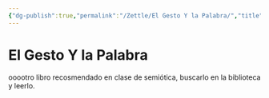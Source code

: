 ```yaml
---
{"dg-publish":true,"permalink":"/Zettle/El Gesto Y la Palabra/","title":"El Gesto Y la Palabra","tags":["ZeType/Referencia",""],"created":"2023-04-26T10:15:04.626-05:00","updated":"2023-09-25T12:37:13.122-05:00"}
---
```



# El Gesto Y la Palabra

ooootro libro recosmendado en clase de semiótica, buscarlo en la biblioteca y leerlo.
